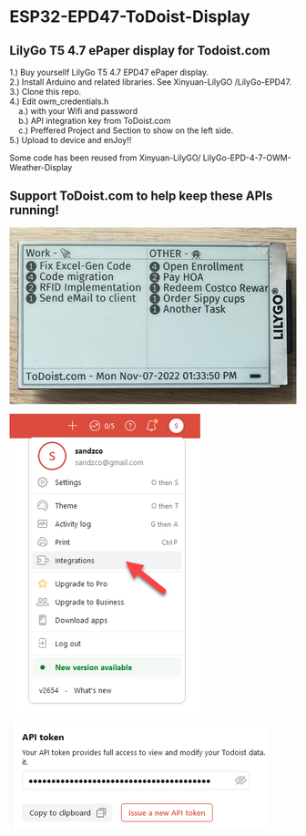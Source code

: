 # ESP32-EPD47-ToDoist-Display<br>
## LilyGo T5 4.7 ePaper display for Todoist.com

1.) Buy yoursellf LilyGo T5 4.7 EPD47 ePaper display.<br>
2.) Install Arduino and related libraries. See  Xinyuan-LilyGO /LilyGo-EPD47.<br>
3.) Clone this repo.<br>
4.) Edit owm_credentials.h <br>
&nbsp;&nbsp;&nbsp;&nbsp;a.) with your Wifi and password<br>
&nbsp;&nbsp;&nbsp;&nbsp;b.) API integration key from ToDoist.com<br>
&nbsp;&nbsp;&nbsp;&nbsp;c.) Preffered Project and Section to show on the left side.<br>
5.) Upload to device and enJoy!!<br>

Some code has been reused from Xinyuan-LilyGO/ LilyGo-EPD-4-7-OWM-Weather-Display

## Support ToDoist.com to help keep these APIs running!

![ToDoist-Display](images/epd47Front.jpeg)

![ToDoist.com Integrations](images/integ.png)

![ToDoist.com API Token](images/token.png)

